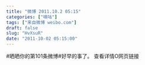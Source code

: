 ```yaml
---
title: "微博 2011.10.2 05:15"
categories: ["嘀咕"]
tags: ["来自微博 weibo.com"]
draft: false
slug: "HvXsuR"
date: "2011-10-02 05:15:00"
---
```


<p>#晒晒你的第101条微博#好早的事了。 查看详情O网页链接 ​​​​</p>
